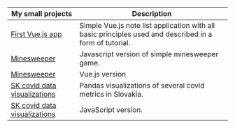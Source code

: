 | My small projects | Description |
| --- | --- |
| [First Vue.js app](/source/first_vue_app/vue.html) | Simple Vue.js note list application with all basic principles used and described in a form of tutorial. |
| [Minesweeper](/source/minesweeper) | Javascript version of simple minesweeper game. |
| [Minesweeper](/source/minesweeper) | Vue.js version |
| [SK covid data visualizations](/source/covid_pandas_visualization/korona.ipynb) | Pandas visualizations of several covid metrics in Slovakia. |
| [SK covid data visualizations](/source/covid_js_visualization) | JavaScript version. |